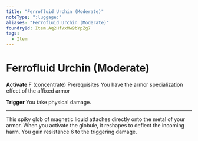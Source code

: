 ```yaml
---
title: "Ferrofluid Urchin (Moderate)"
noteType: ":luggage:"
aliases: "Ferrofluid Urchin (Moderate)"
foundryId: Item.Aq2HfVxMw9bYpZg7
tags:
  - Item
---
```


# Ferrofluid Urchin (Moderate)

**Activate** F (concentrate) Prerequisites You have the armor specialization effect of the affixed armor

**Trigger** You take physical damage.

* * *

This spiky glob of magnetic liquid attaches directly onto the metal of your armor. When you activate the globule, it reshapes to deflect the incoming harm. You gain resistance 6 to the triggering damage.
